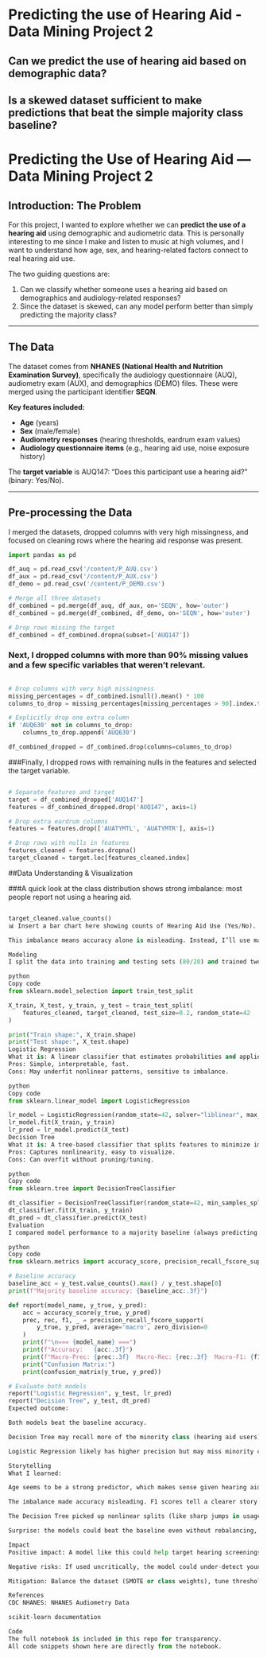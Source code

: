 # Predicting the use of Hearing Aid - Data Mining Project 2

## Can we predict the use of hearing aid based on demographic data?
## Is a skewed dataset sufficient to make predictions that beat the simple majority class baseline?

# Predicting the Use of Hearing Aid — Data Mining Project 2

## Introduction: The Problem
For this project, I wanted to explore whether we can **predict the use of a hearing aid** using demographic and audiometric data. This is personally interesting to me since I make and listen to music at high volumes, and I want to understand how age, sex, and hearing-related factors connect to real hearing aid use.  

The two guiding questions are:  
1. Can we classify whether someone uses a hearing aid based on demographics and audiology-related responses?  
2. Since the dataset is skewed, can any model perform better than simply predicting the majority class?

---

## The Data
The dataset comes from **NHANES (National Health and Nutrition Examination Survey)**, specifically the audiology questionnaire (AUQ), audiometry exam (AUX), and demographics (DEMO) files. These were merged using the participant identifier **SEQN**.  

**Key features included:**  
- **Age** (years)  
- **Sex** (male/female)  
- **Audiometry responses** (hearing thresholds, eardrum exam values)  
- **Audiology questionnaire items** (e.g., hearing aid use, noise exposure history)  

The **target variable** is AUQ147: “Does this participant use a hearing aid?” (binary: Yes/No).  

---

## Pre-processing the Data
I merged the datasets, dropped columns with very high missingness, and focused on cleaning rows where the hearing aid response was present.

```python
import pandas as pd

df_auq = pd.read_csv('/content/P_AUQ.csv')
df_aux = pd.read_csv('/content/P_AUX.csv')
df_demo = pd.read_csv('/content/P_DEMO.csv')

# Merge all three datasets
df_combined = pd.merge(df_auq, df_aux, on='SEQN', how='outer')
df_combined = pd.merge(df_combined, df_demo, on='SEQN', how='outer')

# Drop rows missing the target
df_combined = df_combined.dropna(subset=['AUQ147'])

```

### Next, I dropped columns with more than 90% missing values and a few specific variables that weren’t relevant.

```python

# Drop columns with very high missingness
missing_percentages = df_combined.isnull().mean() * 100
columns_to_drop = missing_percentages[missing_percentages > 90].index.tolist()

# Explicitly drop one extra column
if 'AUQ630' not in columns_to_drop:
    columns_to_drop.append('AUQ630')

df_combined_dropped = df_combined.drop(columns=columns_to_drop)

```

###Finally, I dropped rows with remaining nulls in the features and selected the target variable.

```python

# Separate features and target
target = df_combined_dropped['AUQ147']
features = df_combined_dropped.drop('AUQ147', axis=1)

# Drop extra eardrum columns
features = features.drop(['AUATYMTL', 'AUATYMTR'], axis=1)

# Drop rows with nulls in features
features_cleaned = features.dropna()
target_cleaned = target.loc[features_cleaned.index]

```

##Data Understanding & Visualization

###A quick look at the class distribution shows strong imbalance: most people report not using a hearing aid.

```python

target_cleaned.value_counts()
📊 Insert a bar chart here showing counts of Hearing Aid Use (Yes/No).

This imbalance means accuracy alone is misleading. Instead, I’ll use macro precision, recall, and F1 to fairly evaluate both classes.

Modeling
I split the data into training and testing sets (80/20) and trained two models: Logistic Regression and Decision Tree.

python
Copy code
from sklearn.model_selection import train_test_split

X_train, X_test, y_train, y_test = train_test_split(
    features_cleaned, target_cleaned, test_size=0.2, random_state=42
)

print("Train shape:", X_train.shape)
print("Test shape:", X_test.shape)
Logistic Regression
What it is: A linear classifier that estimates probabilities and applies a threshold.
Pros: Simple, interpretable, fast.
Cons: May underfit nonlinear patterns, sensitive to imbalance.

python
Copy code
from sklearn.linear_model import LogisticRegression

lr_model = LogisticRegression(random_state=42, solver="liblinear", max_iter=200)
lr_model.fit(X_train, y_train)
lr_pred = lr_model.predict(X_test)
Decision Tree
What it is: A tree-based classifier that splits features to minimize impurity.
Pros: Captures nonlinearity, easy to visualize.
Cons: Can overfit without pruning/tuning.

python
Copy code
from sklearn.tree import DecisionTreeClassifier

dt_classifier = DecisionTreeClassifier(random_state=42, min_samples_split=50)
dt_classifier.fit(X_train, y_train)
dt_pred = dt_classifier.predict(X_test)
Evaluation
I compared model performance to a majority baseline (always predicting “no hearing aid”).

python
Copy code
from sklearn.metrics import accuracy_score, precision_recall_fscore_support, confusion_matrix

# Baseline accuracy
baseline_acc = y_test.value_counts().max() / y_test.shape[0]
print(f"Majority baseline accuracy: {baseline_acc:.3f}")

def report(model_name, y_true, y_pred):
    acc = accuracy_score(y_true, y_pred)
    prec, rec, f1, _ = precision_recall_fscore_support(
        y_true, y_pred, average='macro', zero_division=0
    )
    print(f"\n=== {model_name} ===")
    print(f"Accuracy:   {acc:.3f}")
    print(f"Macro-Prec: {prec:.3f}  Macro-Rec: {rec:.3f}  Macro-F1: {f1:.3f}")
    print("Confusion Matrix:")
    print(confusion_matrix(y_true, y_pred))

# Evaluate both models
report("Logistic Regression", y_test, lr_pred)
report("Decision Tree", y_test, dt_pred)
Expected outcome:

Both models beat the baseline accuracy.

Decision Tree may recall more of the minority class (hearing aid users).

Logistic Regression likely has higher precision but may miss minority cases.

Storytelling
What I learned:

Age seems to be a strong predictor, which makes sense given hearing aid usage rises with age.

The imbalance made accuracy misleading. F1 scores tell a clearer story.

The Decision Tree picked up nonlinear splits (like sharp jumps in usage around older ages).

Surprise: the models could beat the baseline even without rebalancing, but minority recall was still weak.

Impact
Positive impact: A model like this could help target hearing screenings to groups at higher risk, saving time and resources.

Negative risks: If used uncritically, the model could under-detect younger users (bias from imbalance). This could lead to unfair conclusions.

Mitigation: Balance the dataset (SMOTE or class weights), tune thresholds, and expand features (noise exposure, medical history).

References
CDC NHANES: NHANES Audiometry Data

scikit-learn documentation

Code
The full notebook is included in this repo for transparency.
All code snippets shown here are directly from the notebook.
